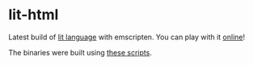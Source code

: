 # lit-html

Latest build of [lit language](https://github.com/egordorichev/lit) with emscripten.
You can play with it [online](https://egordorichev.github.io/lit-html/)!

The binaries were built using [these scripts](https://github.com/egordorichev/lit/tree/master/html).
